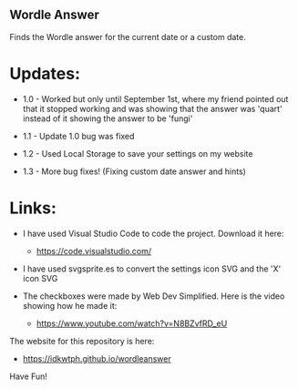 ## Wordle Answer

Finds the Wordle answer for the current date or a custom date.

# Updates:

- 1.0 - Worked but only until September 1st, where my friend pointed out that it stopped working and was showing that the answer was 'quart' instead of it showing the answer to be 'fungi'

- 1.1 - Update 1.0 bug was fixed

- 1.2 - Used Local Storage to save your settings on my website

- 1.3 - More bug fixes! (Fixing custom date answer and hints)

# Links:

- I have used Visual Studio Code to code the project. Download it here:
  - https://code.visualstudio.com/
  
- I have used svgsprite.es to convert the settings icon SVG and the 'X' icon SVG

- The checkboxes were made by Web Dev Simplified. Here is the video showing how he made it:
  - https://www.youtube.com/watch?v=N8BZvfRD_eU


The website for this repository is here:
  - https://idkwtph.github.io/wordleanswer
  
Have Fun!

